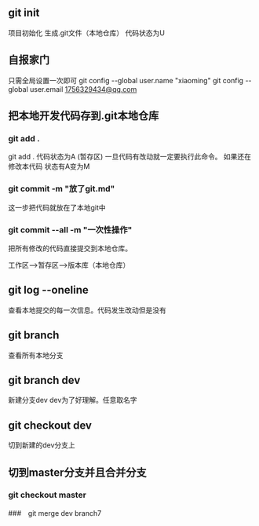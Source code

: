 ## git init 

项目初始化 生成.git文件（本地仓库）
代码状态为U

## 自报家门
只需全局设置一次即可
git config --global user.name "xiaoming"
git config --global user.email 1756329434@qq.com


## 把本地开发代码存到.git本地仓库

### git add . 
git add . 代码状态为A (暂存区) 一旦代码有改动就一定要执行此命令。
如果还在修改本代码 状态有A变为M
### git commit -m "放了git.md"

这一步把代码就放在了本地git中
### git commit --all -m "一次性操作"
把所有修改的代码直接提交到本地仓库。

工作区-->暂存区-->版本库（本地仓库）
## git log --oneline
查看本地提交的每一次信息。代码发生改动但是没有

## git branch
查看所有本地分支

## git branch dev
新建分支dev dev为了好理解。任意取名字

## git checkout dev 
切到新建的dev分支上
## 切到master分支并且合并分支
### git checkout master
 ###　git merge dev  branch7

 






